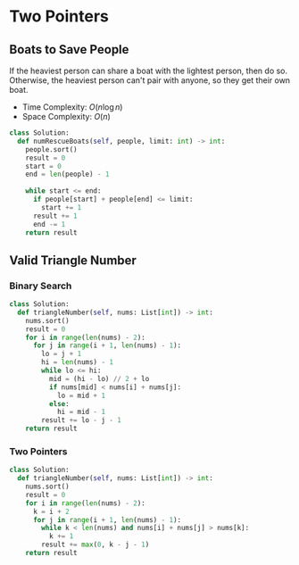 # Two Pointers

## Boats to Save People

If the heaviest person can share a boat with the lightest person, then do so. Otherwise, the heaviest person can't pair with anyone, so they get their own boat.

- Time Complexity: $O(n \log n)$
- Space Complexity: $O(n)$

```py
class Solution:
  def numRescueBoats(self, people, limit: int) -> int:
    people.sort()
    result = 0
    start = 0
    end = len(people) - 1
    
    while start <= end:
      if people[start] + people[end] <= limit:
        start += 1
      result += 1
      end -= 1
    return result
```

## Valid Triangle Number

### Binary Search

```py
class Solution:
  def triangleNumber(self, nums: List[int]) -> int:
    nums.sort()
    result = 0
    for i in range(len(nums) - 2):
      for j in range(i + 1, len(nums) - 1):
        lo = j + 1
        hi = len(nums) - 1
        while lo <= hi:
          mid = (hi - lo) // 2 + lo
          if nums[mid] < nums[i] + nums[j]:
            lo = mid + 1
          else:
            hi = mid - 1
        result += lo - j - 1
    return result
```

### Two Pointers

```py
class Solution:
  def triangleNumber(self, nums: List[int]) -> int:
    nums.sort()
    result = 0
    for i in range(len(nums) - 2):
      k = i + 2
      for j in range(i + 1, len(nums) - 1):
        while k < len(nums) and nums[i] + nums[j] > nums[k]:
          k += 1
        result += max(0, k - j - 1)
    return result
```
